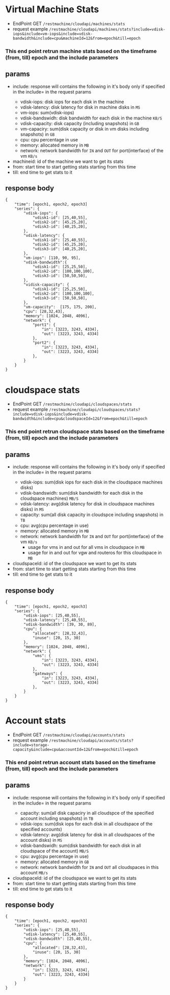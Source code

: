 # Virtual Machine Stats
* EndPoint GET `/restmachine/cloudapi/machines/stats`
* request example `/restmachine/cloudapi/machines/stats?include=vdisk-iops&include=vm-iops&include=vdisk-bandwidth&include=cpu&machineId=12&from=epoch&till=epoch`

### This end point retrun machine stats based on the timeframe (from, till) epoch and the include parameters
## params
  * include:
    response will contains the following in it's body only if specified in the include=<parameter> in the request params
    * vdisk-iops: disk iops for each disk in the machine 
    * vdisk-latency: disk latency for disk in machine disks in `MS` 
    * vm-iops: sum(vdisk-iops)
    * vdisk-bandswidh: disk bandwidth for each disk in the machine `KB/S` 
    * vdisk-capacity: disk capacity (including snapshots) in `GB`
    * vm-capaciry: sum(disk capacity or disk in vm disks including snapshots) in `GB`
    * cpu: cpu percentage in use
    * memory: allocated memory in `MB`
    * network: network bandwidth for `IN` and `OUT` for port(interface) of the vm `KB/s`
  * machineid: id of the machine we want to get its stats
  * from: start time to start getting stats starting from this time
  * till: end time to get stats to it 

## response body
```
{
    "time": [epoch1, epoch2, epoch3]
    "series": {
        "vdisk-iops": {
            "vdisk1-id": [25,40,55],
            "vdisk2-id": [45,25,20],
            "vdisk3-id": [40,25,20],
        },
        "vdisk-latency": {
            "vdisk1-id": [25,40,55],
            "vdisk2-id": [45,25,20],
            "vdisk3-id": [40,25,20],
        },
        "vm-iops": [110, 90, 95],
        "vdisk-bandwidth":{
            "vdisk1-id": [25,25,50],
            "vdisk2-id": [100,100,100],
            "vdisk3-id": [50,50,50],
        },
        "vidisk-capacity": {
            "vdisk1-id": [25,25,50],
            "vdisk2-id": [100,100,100],
            "vdisk3-id": [50,50,50],
        },
        "vm-capacity":  [175, 175, 200],
        "cpu": [28,32,43],
        "memory": [1024, 2048, 4096],
        "network": {
            "port1": {
                "in": [3223, 3243, 4334],
                "out": [3223, 3243, 4334]
            },
            "port2": {
                "in": [3223, 3243, 4334],
                "out": [3223, 3243, 4334]
            },
        }
    }
}

```
# cloudspace stats
* EndPoint GET `/restmachine/cloudapi/cloudspaces/stats`
* request example `/restmachine/cloudapi/cloudspaces/stats?include=vdisk-iops&include=vdisk-bandwidth&include=cpu&cloudspaceId=12&from=epoch&till=epoch` 

### This end point retrun cloudspace stats based on the timeframe (from, till) epoch and the include parameters
## params
  * include:
    response will contains the following in it's body only if specified in the include=<parameter> in the request params
    * vdisk-iops: sum(disk iops for each disk in the cloudspace machines disks)
    * vdisk-bandswidh: sum(disk bandwidth for each disk in the cloudspace machines) `MB/S`
    * vdisk-latency: avg(disk latency for disk in cloudspace machines disks) in `MS` 
    * capacity: sum(all disk capacity in cloudspce including snapshots) in `TB`
    * cpu: avg(cpu percentage in use) 
    * memory: allocated memory in `MB`
    * network: network bandwidth for `IN` and `OUT` for port(interface) of the vm `KB/s`
      * usage for vms in and out for all vms in cloudspace in `MB`
      * usage for in and out for vgw and routeros for this cloudspace in `MB`
  * cloudspaceId: id of the cloudspace we want to get its stats
  * from: start time to start getting stats starting from this time
  * till: end time to get stats to it 

## response body
```
{
    "time": [epoch1, epoch2, epoch3]
    "series": {
        "vdisk-iops": [25,40,55],
        "vdisk-latency": [25,40,55],
        "vdisk-bandwidth": [39, 30, 89],
        "cpu": {
            "allocated": [28,32,43],
            "inuse": [20, 15, 30]
        },
        "memory": [1024, 2048, 4096],
        "network": {
            "vms": {
                "in": [3223, 3243, 4334],
                "out": [3223, 3243, 4334]
            },
            "gateways": {
                "in": [3223, 3243, 4334],
                "out": [3223, 3243, 4334]
            },
        }
    }
}
```
# Account stats
* EndPoint GET `/restmachine/cloudapi/accounts/stats`
* request example `/restmachine/cloudapi/accounts/stats?include=storage-capacity&include=cpu&accountId=12&from=epoch&till=epoch` 

### This end point retrun account stats based on the timeframe (from, till) epoch and the include parameters
## params
  * include:
    response will contains the following in it's body only if specified in the include=<parameter> in the request params
    * capacity: sum(all disk capaciry in all cloudspce of the specified account including snapshots) in `TB`
    * vdisk-iops: sum(disk iops for each disk in all cloudspace of the specified accounts)
    * vdisk-latency: avg(disk latency for disk in all cloudspaces of the account disks) in `MS`
    * vdisk-bandswidh: sum(disk bandwidth for each disk in all cloudspace of the account) `MB/S`
    * cpu: avg(cpu percentage in use) 
    * memory: allocated memory in `GB`
    * network: network bandwidth for `IN` and `OUT` all cloudspaces in this account `MB/s`
  * cloudspaceId: id of the cloudspace we want to get its stats
  * from: start time to start getting stats starting from this time
  * till: end time to get stats to it 

## response body
```
{
    "time": [epoch1, epoch2, epoch3]
    "series": {
        "vdisk-iops": [25,40,55],
        "vdisk-latency": [25,40,55],
        "vdisk-bandwidth": [25,40,55],
        "cpu": {
            "allocated": [28,32,43],
            "inuse": [20, 15, 30]
        },
        "memory": [1024, 2048, 4096],
        "network": {
            "in": [3223, 3243, 4334],
            "out": [3223, 3243, 4334]
        }
    }
}
